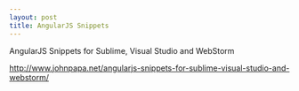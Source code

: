 ```yaml
---
layout: post
title: AngularJS Snippets
---
```



AngularJS Snippets for Sublime, Visual Studio and WebStorm

http://www.johnpapa.net/angularjs-snippets-for-sublime-visual-studio-and-webstorm/
